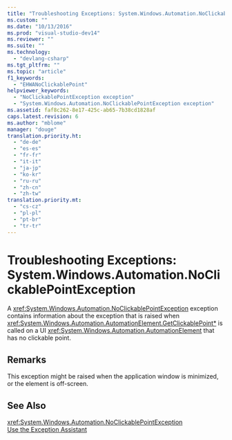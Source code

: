 ```yaml
---
title: "Troubleshooting Exceptions: System.Windows.Automation.NoClickablePointException"
ms.custom: ""
ms.date: "10/13/2016"
ms.prod: "visual-studio-dev14"
ms.reviewer: ""
ms.suite: ""
ms.technology: 
  - "devlang-csharp"
ms.tgt_pltfrm: ""
ms.topic: "article"
f1_keywords: 
  - "EHWANoClickablePoint"
helpviewer_keywords: 
  - "NoClickablePointException exception"
  - "System.Windows.Automation.NoClickablePointException exception"
ms.assetid: faf8c262-8e17-425c-ab65-7b38cd1828af
caps.latest.revision: 6
ms.author: "mblome"
manager: "douge"
translation.priority.ht: 
  - "de-de"
  - "es-es"
  - "fr-fr"
  - "it-it"
  - "ja-jp"
  - "ko-kr"
  - "ru-ru"
  - "zh-cn"
  - "zh-tw"
translation.priority.mt: 
  - "cs-cz"
  - "pl-pl"
  - "pt-br"
  - "tr-tr"
---
```

# Troubleshooting Exceptions: System.Windows.Automation.NoClickablePointException
A <xref:System.Windows.Automation.NoClickablePointException> exception contains information about the exception that is raised when <xref:System.Windows.Automation.AutomationElement.GetClickablePoint*> is called on a UI <xref:System.Windows.Automation.AutomationElement> that has no clickable point.  
  
## Remarks  
 This exception might be raised when the application window is minimized, or the element is off-screen.  
  
## See Also  
 <xref:System.Windows.Automation.NoClickablePointException>   
 [Use the Exception Assistant](../Topic/How%20to:%20Use%20the%20Exception%20Assistant.md)